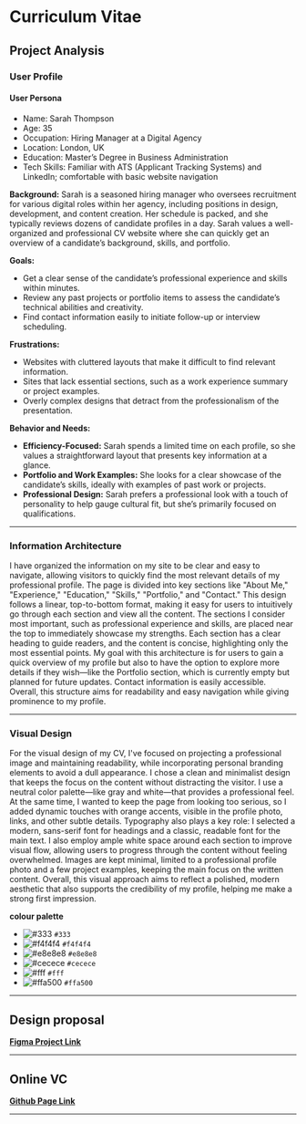 # Curriculum Vitae

## Project Analysis

### User Profile

#### User Persona
- Name: Sarah Thompson
- Age: 35
- Occupation: Hiring Manager at a Digital Agency
- Location: London, UK
- Education: Master’s Degree in Business Administration
- Tech Skills: Familiar with ATS (Applicant Tracking Systems) and LinkedIn; comfortable with basic website navigation

**Background:**
Sarah is a seasoned hiring manager who oversees recruitment for various digital roles within her agency, including positions in design, development, and content creation. Her schedule is packed, and she typically reviews dozens of candidate profiles in a day. Sarah values a well-organized and professional CV website where she can quickly get an overview of a candidate’s background, skills, and portfolio.

**Goals:**
- Get a clear sense of the candidate’s professional experience and skills within minutes.
- Review any past projects or portfolio items to assess the candidate’s technical abilities and creativity.
- Find contact information easily to initiate follow-up or interview scheduling.

**Frustrations:**
- Websites with cluttered layouts that make it difficult to find relevant information.
- Sites that lack essential sections, such as a work experience summary or project examples.
- Overly complex designs that detract from the professionalism of the presentation.

**Behavior and Needs:**
- **Efficiency-Focused:** Sarah spends a limited time on each profile, so she values a straightforward layout that presents key information at a glance.
- **Portfolio and Work Examples:** She looks for a clear showcase of the candidate’s skills, ideally with examples of past work or projects.
- **Professional Design:** Sarah prefers a professional look with a touch of personality to help gauge cultural fit, but she’s primarily focused on qualifications.

---
### Information Architecture

I have organized the information on my site to be clear and easy to navigate, allowing visitors to quickly find the most relevant details of my professional profile. The page is divided into key sections like "About Me," "Experience," "Education," "Skills," "Portfolio," and "Contact." This design follows a linear, top-to-bottom format, making it easy for users to intuitively go through each section and view all the content. The sections I consider most important, such as professional experience and skills, are placed near the top to immediately showcase my strengths. Each section has a clear heading to guide readers, and the content is concise, highlighting only the most essential points. My goal with this architecture is for users to gain a quick overview of my profile but also to have the option to explore more details if they wish—like the Portfolio section, which is currently empty but planned for future updates. Contact information is easily accessible. Overall, this structure aims for readability and easy navigation while giving prominence to my profile.

---
### Visual Design

For the visual design of my CV, I've focused on projecting a professional image and maintaining readability, while incorporating personal branding elements to avoid a dull appearance. I chose a clean and minimalist design that keeps the focus on the content without distracting the visitor. I use a neutral color palette—like gray and white—that provides a professional feel. At the same time, I wanted to keep the page from looking too serious, so I added dynamic touches with orange accents, visible in the profile photo, links, and other subtle details. Typography also plays a key role: I selected a modern, sans-serif font for headings and a classic, readable font for the main text. I also employ ample white space around each section to improve visual flow, allowing users to progress through the content without feeling overwhelmed. Images are kept minimal, limited to a professional profile photo and a few project examples, keeping the main focus on the written content. Overall, this visual approach aims to reflect a polished, modern aesthetic that also supports the credibility of my profile, helping me make a strong first impression.

**colour palette**
  - ![#333](https://placehold.co/15x15/333/333.png) `#333`
  - ![#f4f4f4](https://placehold.co/15x15/f4f4f4/f4f4f4.png) `#f4f4f4`
  - ![#e8e8e8](https://placehold.co/15x15/e8e8e8/e8e8e8.png) `#e8e8e8`
  - ![#cecece](https://placehold.co/15x15/cecece/cecece.png) `#cecece`
  - ![#fff](https://placehold.co/15x15/fff/fff.png) `#fff`
  - ![#ffa500](https://placehold.co/15x15/ffa500/ffa500.png) `#ffa500`

---
## Design proposal

[**Figma Project Link**](https://www.figma.com/design/mCXXma4ZA05bRkuwNayJBl/JanSaura-CurriculumVitae?m=auto&t=khgJXWgJ92ZFapmL-1)

---
## Online VC

[**Github Page Link**](https://jansaura.github.io/CurriculumVitae/)

---
